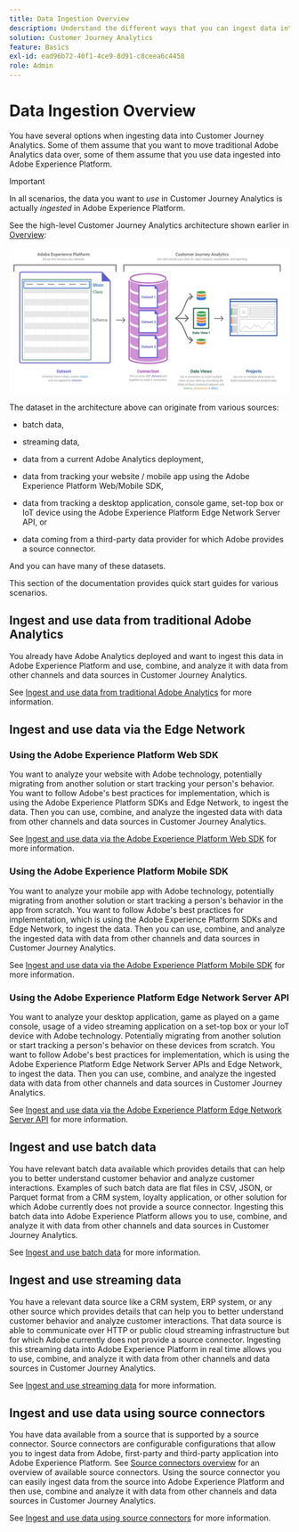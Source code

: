 ```yaml
---
title: Data Ingestion Overview
description: Understand the different ways that you can ingest data into Customer Journey Analytics
solution: Customer Journey Analytics
feature: Basics
exl-id: ead96b72-40f1-4ce9-8d91-c8ceea6c4458
role: Admin
---
```

# Data Ingestion Overview

You have several options when ingesting data into Customer Journey Analytics. Some of them assume that you want to move traditional Adobe Analytics data over, some of them assume that you use data ingested into Adobe Experience Platform.

>[!IMPORTANT]
>
>In all scenarios, the data you want to _use_ in Customer Journey Analytics is actually _ingested_ in Adobe Experience Platform.

See the high-level Customer Journey Analytics architecture shown earlier in [Overview](https://experienceleague.adobe.com/docs/analytics-platform/using/cja-overview/cja-overview.html):

![Customer Journey Analytics architecture described in this section](./assets/cja-architecture.png)

The dataset in the architecture above can originate from various sources: 

- batch data, 

- streaming data, 

- data from a current Adobe Analytics deployment, 

- data from tracking your website / mobile app using the Adobe Experience Platform Web/Mobile SDK,

- data from tracking a desktop application, console game, set-top box or IoT device using the Adobe Experience Platform Edge Network Server API, or

- data coming from a third-party data provider for which Adobe provides a source connector. 

And you can have many of these datasets.

This section of the documentation provides quick start guides for various scenarios.

## Ingest and use data from traditional Adobe Analytics

You already have Adobe Analytics deployed and want to ingest this data in Adobe Experience Platform and use, combine, and analyze it with data from other channels and data sources in Customer Journey Analytics.

See [Ingest and use data from traditional Adobe Analytics](./analytics.md) for more information.


## Ingest and use data via the Edge Network 

### Using the Adobe Experience Platform Web SDK

You want to analyze your website with Adobe technology, potentially migrating from another solution or start tracking your person's behavior. You want to follow Adobe's best practices for implementation, which is using the Adobe Experience Platform SDKs and Edge Network, to ingest the data. Then you can use, combine, and analyze the ingested data with data from other channels and data sources in Customer Journey Analytics.

See [Ingest and use data via the Adobe Experience Platform Web SDK](./aepwebsdk.md) for more information.

### Using the Adobe Experience Platform Mobile SDK

You want to analyze your mobile app with Adobe technology, potentially migrating from another solution or start tracking a person's behavior in the app from scratch. You want to follow Adobe's best practices for implementation, which is using the Adobe Experience Platform SDKs and Edge Network, to ingest the data. Then you can use, combine, and analyze the ingested data with data from other channels and data sources in Customer Journey Analytics.

See [Ingest and use data via the Adobe Experience Platform Mobile SDK](./aepmobilesdk.md) for more information.

### Using the Adobe Experience Platform Edge Network Server API

You want to analyze your desktop application, game as played on a game console, usage of a video streaming application on a set-top box or your IoT device with Adobe technology. Potentially migrating from another solution or start tracking a person's behavior on these devices from scratch. You want to follow Adobe's best practices for implementation, which is using the Adobe Experience Platform Edge Network Server APIs and Edge Network, to ingest the data. Then you can use, combine, and analyze the ingested data with data from other channels and data sources in Customer Journey Analytics.

See [Ingest and use data via the Adobe Experience Platform Edge Network Server API](./serverapi.md) for more information.

## Ingest and use batch data

You have relevant batch data available which provides details that can help you to better understand customer behavior and analyze customer interactions. Examples of such batch data are flat files in CSV, JSON, or Parquet format from a CRM system, loyalty application, or other solution for which Adobe currently does not provide a source connector. Ingesting this batch data into Adobe Experience Platform allows you to use, combine, and analyze it with data from other channels and data sources in Customer Journey Analytics.

See [Ingest and use batch data](./batch.md) for more information.

## Ingest and use streaming data

You have a relevant data source like a CRM system, ERP system, or any other source which provides details that can help you to better understand customer behavior and analyze customer interactions. That data source is able to communicate over HTTP or public cloud streaming infrastructure but for which Adobe currently does not provide a source connector. Ingesting this streaming data into Adobe Experience Platform in real time allows you to use, combine, and analyze it with data from other channels and data sources in Customer Journey Analytics.

See [Ingest and use streaming data](./streaming.md) for more information.

## Ingest and use data using source connectors

You have data available from a source that is supported by a source connector. Source connectors are configurable configurations that allow you to ingest data from Adobe, first-party and third-party application into Adobe Experience Platform. See [Source connectors overview](https://experienceleague.adobe.com/docs/experience-platform/sources/home.html) for an overview of available source connectors. Using the source connector you can easily ingest data from the source into Adobe Experience Platform and then use, combine and analyze it with data from other channels and data sources in Customer Journey Analytics.

See [Ingest and use data using source connectors](./sources.md) for more information.
